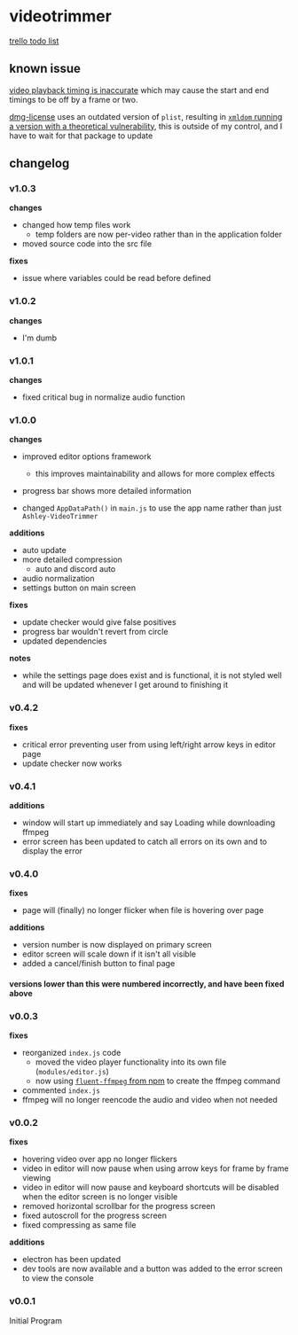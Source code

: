 # videotrimmer

[trello todo list](https://trello.com/b/B28JSPwF/videotrimmer-features)

## known issue

[video playback timing is inaccurate](https://github.com/w3c/media-and-entertainment/issues/4) which may cause the start and end timings to be off by a frame or two.

[dmg-license](https://github.com/argv-minus-one/dmg-license) uses an outdated version of `plist`, resulting in [`xmldom` running a version with a theoretical vulnerability](https://www.npmjs.com/advisories/1769), this is outside of my control, and I have to wait for that package to update

## changelog

### v1.0.3

**changes**

- changed how temp files work
  - temp folders are now per-video rather than in the application folder
- moved source code into the src file

**fixes**

- issue where variables could be read before defined

### v1.0.2

**changes**

- I'm dumb

### v1.0.1

**changes**

- fixed critical bug in normalize audio function

### v1.0.0

**changes**

- improved editor options framework
  - this improves maintainability and allows for more complex effects
- progress bar shows more detailed information

- changed `AppDataPath()` in `main.js` to use the app name rather than just `Ashley-VideoTrimmer`

**additions**

- auto update
- more detailed compression
  - auto and discord auto
- audio normalization
- settings button on main screen

**fixes**

- update checker would give false positives
- progress bar wouldn't revert from circle
- updated dependencies

**notes**

- while the settings page does exist and is functional, it is not styled well and will be updated whenever I get around to finishing it

### v0.4.2

**fixes**

- critical error preventing user from using left/right arrow keys in editor page
- update checker now works

### v0.4.1

**additions**

- window will start up immediately and say Loading while downloading ffmpeg
- error screen has been updated to catch all errors on its own and to display the error

### v0.4.0

**fixes**

- page will (finally) no longer flicker when file is hovering over page

**additions**

- version number is now displayed on primary screen
- editor screen will scale down if it isn't all visible
- added a cancel/finish button to final page

#### versions lower than this were numbered incorrectly, and have been fixed above

### v0.0.3

**fixes**

- reorganized `index.js` code
  - moved the video player functionality into its own file (`modules/editor.js`)
  - now using [`fluent-ffmpeg` from npm](https://www.npmjs.com/package/fluent-ffmpeg) to create the ffmpeg command
- commented `index.js`
- ffmpeg will no longer reencode the audio and video when not needed

### v0.0.2

**fixes**

- hovering video over app no longer flickers
- video in editor will now pause when using arrow keys for frame by frame viewing
- video in editor will now pause and keyboard shortcuts will be disabled when the editor screen is no longer visible
- removed horizontal scrollbar for the progress screen
- fixed autoscroll for the progress screen
- fixed compressing as same file

**additions**

- electron has been updated
- dev tools are now available and a button was added to the error screen to view the console

### v0.0.1

Initial Program